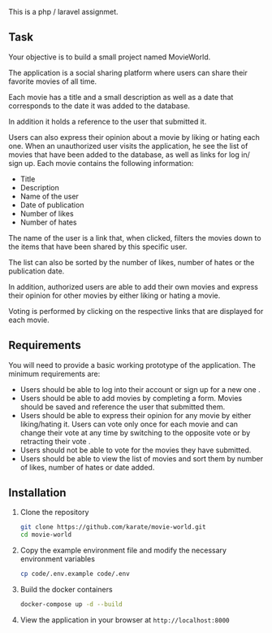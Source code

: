 This is a php / laravel assignmet.

## Task
Your objective is to build a small project named MovieWorld.

The application is a social sharing platform where users can share
their favorite movies of all time.

Each movie has a title and a small description as well as a date that corresponds
to the date it was added to the database.

In addition it holds a reference to the user that submitted it.

Users can also express their opinion about a movie by liking or hating each one.
When an unauthorized user visits the application, he see the list of movies that
have been added to the database, as well as links for log in/ sign up.
Each movie contains the following information:
- Title
- Description
- Name of the user
- Date of publication
- Number of likes
- Number of hates

The name of the user is a link that, when clicked, filters the movies down to the
items that have been shared by this specific user.

The list can also be sorted by the number of likes, number of hates or the
publication date.

In addition, authorized users are able to add their own movies and express their
opinion for other movies by either liking or hating a movie.

Voting is performed by clicking on the respective links that are displayed for
each movie.

## Requirements
You will need to provide a basic working prototype of the application.
The minimum requirements are:
- Users should be able to log into their account or sign up for a new one .
- Users should be able to add movies by completing a form. Movies should be saved and reference the user that submitted them.
- Users should be able to express their opinion for any movie by either liking/hating it. Users can vote only once for each movie and can change their vote at any time by switching to the opposite vote or by retracting their vote .
- Users should not be able to vote for the movies they have submitted.
- Users should be able to view the list of movies and sort them by number of
likes, number of hates or date added.

## Installation
1. Clone the repository
    ```bash
    git clone https://github.com/karate/movie-world.git
    cd movie-world
    ```
2. Copy the example environment file and modify the necessary environment variables
    ```bash
    cp code/.env.example code/.env
    ```
3. Build the docker containers
    ```bash
    docker-compose up -d --build
    ```
4. View the application in your browser at `http://localhost:8000`

